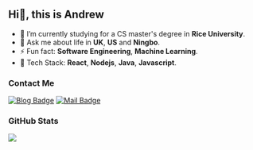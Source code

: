 ## Hi👋, this is Andrew 
<!-- [![Repos Badge](https://badges.pufler.dev/repos/lakerschampions)](https://badges.pufler.dev)
[![Years Badge](https://badges.pufler.dev/years/lakerschampions)](https://badges.pufler.dev) -->


- 🔭 I’m currently studying for a CS master's degree in **Rice University**.
- 💬 Ask me about life in **UK**, **US** and **Ningbo**.
- ⚡ Fun fact: **Software Engineering**, **Machine Learning**.
- 👯 Tech Stack: **React**, **Nodejs**, **Java**, **Javascript**.


<!-- - 😄 Pronouns: ...-->




  
### Contact Me
[![Blog Badge](https://img.shields.io/badge/Blog-1.6k%20pageview-brightgreen)](https://lakerschampions.github.io/) 
[![Mail Badge](https://img.shields.io/badge/-chuzhengtian99@gmail.com-c14438?style=flat-square&logo=Gmail&logoColor=white&link=mailto:chuzhengtian99@gmail.com)](mailto:chuzhengtian99@gmail.com)

### GitHub Stats

<picture>
  <source
    srcset="https://github-readme-stats.vercel.app/api?username=lakerschampions&show_icons=true&theme=dark"
    media="(prefers-color-scheme: dark)"
  />
  <source
    srcset="https://github-readme-stats.vercel.app/api?username=lakerschampions&show_icons=true"
    media="(prefers-color-scheme: light), (prefers-color-scheme: no-preference)"
  />
  <img src="https://github-readme-stats.vercel.app/api?username=lakerschampions&show_icons=true" />
</picture>

